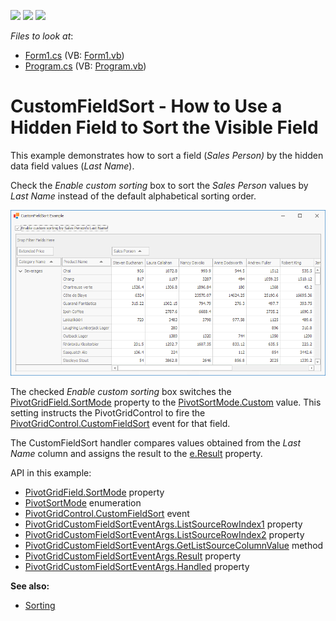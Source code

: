 <!-- default badges list -->
![](https://img.shields.io/endpoint?url=https://codecentral.devexpress.com/api/v1/VersionRange/128579525/13.1.4%2B)
[![](https://img.shields.io/badge/Open_in_DevExpress_Support_Center-FF7200?style=flat-square&logo=DevExpress&logoColor=white)](https://supportcenter.devexpress.com/ticket/details/E331)
[![](https://img.shields.io/badge/📖_How_to_use_DevExpress_Examples-e9f6fc?style=flat-square)](https://docs.devexpress.com/GeneralInformation/403183)
<!-- default badges end -->
<!-- default file list -->
*Files to look at*:

* [Form1.cs](CS/CustomSortingExample/Form1.cs) (VB: [Form1.vb](VB/CustomSortingExample/Form1.vb))
* [Program.cs](CS/CustomSortingExample/Program.cs) (VB: [Program.vb](VB/CustomSortingExample/Program.vb))
<!-- default file list end -->
# CustomFieldSort - How to Use a Hidden Field to Sort the Visible Field

This example demonstrates how to sort a field (_Sales Person)_ by the hidden data field values (_Last Name_).

Check the _Enable custom sorting_ box to sort the _Sales Person_ values by _Last Name_ instead of the default alphabetical sorting order.

![](images/screenshot.png)

The checked _Enable custom sorting_ box switches the [PivotGridField.SortMode](https://docs.devexpress.com/CoreLibraries/DevExpress.XtraPivotGrid.PivotGridFieldBase.SortMode) property to the [PivotSortMode.Custom](https://docs.devexpress.com/CoreLibraries/DevExpress.XtraPivotGrid.PivotSortMode) value. This setting instructs the PivotGridControl to fire the [PivotGridControl.CustomFieldSort](https://docs.devexpress.com/WindowsForms/DevExpress.XtraPivotGrid.PivotGridControl.CustomFieldSort) event for that field.

The CustomFieldSort handler compares values obtained from the _Last Name_ column and assigns the result to the [e.Result](https://docs.devexpress.com/CoreLibraries/DevExpress.XtraPivotGrid.PivotGridCustomFieldSortEventArgsBase-1.Result) property.

API in this example:

* [PivotGridField.SortMode](https://docs.devexpress.com/CoreLibraries/DevExpress.XtraPivotGrid.PivotGridFieldBase.SortMode) property
* [PivotSortMode](https://docs.devexpress.com/CoreLibraries/DevExpress.XtraPivotGrid.PivotSortMode) enumeration
* [PivotGridControl.CustomFieldSort](https://docs.devexpress.com/WindowsForms/DevExpress.XtraPivotGrid.PivotGridControl.CustomFieldSort) event
* [PivotGridCustomFieldSortEventArgs.ListSourceRowIndex1](https://docs.devexpress.com/CoreLibraries/DevExpress.XtraPivotGrid.PivotGridCustomFieldSortEventArgsBase-1.ListSourceRowIndex1) property
* [PivotGridCustomFieldSortEventArgs.ListSourceRowIndex2](https://docs.devexpress.com/CoreLibraries/DevExpress.XtraPivotGrid.PivotGridCustomFieldSortEventArgsBase-1.ListSourceRowIndex2) property
* [PivotGridCustomFieldSortEventArgs.GetListSourceColumnValue](https://docs.devexpress.com/CoreLibraries/DevExpress.XtraPivotGrid.PivotGridCustomFieldSortEventArgsBase-1.GetListSourceColumnValue(System.Int32-System.String)) method
* [PivotGridCustomFieldSortEventArgs.Result](https://docs.devexpress.com/CoreLibraries/DevExpress.XtraPivotGrid.PivotGridCustomFieldSortEventArgsBase-1.Result) property
* [PivotGridCustomFieldSortEventArgs.Handled](https://docs.devexpress.com/CoreLibraries/DevExpress.XtraPivotGrid.PivotGridCustomFieldSortEventArgsBase-1.Handled) property

**See also:**

* [Sorting](https://docs.devexpress.com/WindowsForms/1809)

